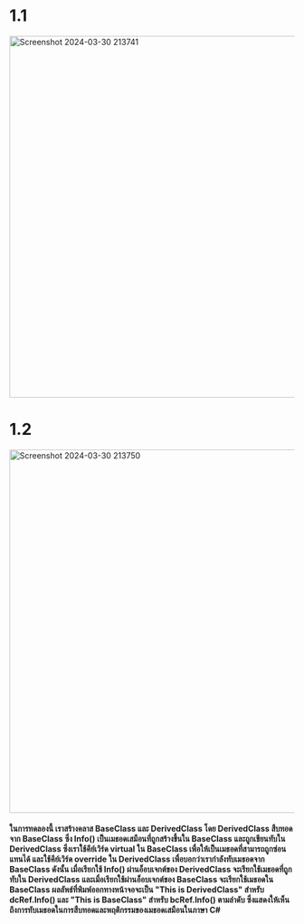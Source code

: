 # 1.1
<img width="640" alt="Screenshot 2024-03-30 213741" src="https://github.com/anndyyzzz/03376836-OOP-2566-Lab-09/assets/144866059/bccb12b3-bfc0-4361-97b5-3dab1cee22ee">

# 1.2
<img width="643" alt="Screenshot 2024-03-30 213750" src="https://github.com/anndyyzzz/03376836-OOP-2566-Lab-09/assets/144866059/30cdb51a-6eff-4160-a5d9-a3ace94f868a">

#### ในการทดลองนี้ เราสร้างคลาส BaseClass และ DerivedClass โดย DerivedClass สืบทอดจาก BaseClass ซึ่ง Info() เป็นเมธอดเสมือนที่ถูกสร้างขึ้นใน BaseClass และถูกเขียนทับใน DerivedClass ซึ่งเราใช้คีย์เวิร์ด virtual ใน BaseClass เพื่อให้เป็นเมธอดที่สามารถถูกซ่อนแทนได้ และใช้คีย์เวิร์ด override ใน DerivedClass เพื่อบอกว่าเรากำลังทับเมธอดจาก BaseClass ดังนั้น เมื่อเรียกใช้ Info() ผ่านอ็อบเจกต์ของ DerivedClass จะเรียกใช้เมธอดที่ถูกทับใน DerivedClass และเมื่อเรียกใช้ผ่านอ็อบเจกต์ของ BaseClass จะเรียกใช้เมธอดใน BaseClass ผลลัพธ์ที่พิมพ์ออกทางหน้าจอจะเป็น "This is DerivedClass" สำหรับ dcRef.Info() และ "This is BaseClass" สำหรับ bcRef.Info() ตามลำดับ ซึ่งแสดงให้เห็นถึงการทับเมธอดในการสืบทอดและพฤติกรรมของเมธอดเสมือนในภาษา C#
